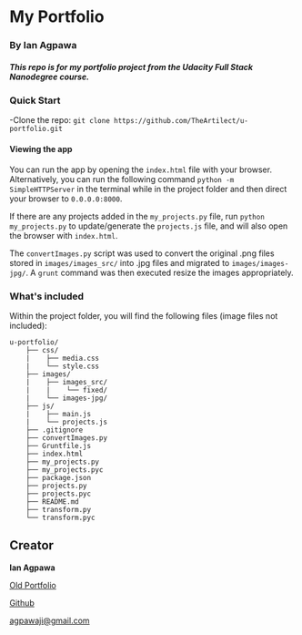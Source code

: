 # My Portfolio
### By Ian Agpawa
##### This repo is for my portfolio project from the Udacity Full Stack Nanodegree course.    


### Quick Start
-Clone the repo: `git clone https://github.com/TheArtilect/u-portfolio.git`


#### Viewing the app
You can run the app by opening the `index.html` file with your browser.  Alternatively, you can run the following command `python -m SimpleHTTPServer` in the terminal while in the project folder and then direct your browser to `0.0.0.0:8000`.

If there are any projects added in the `my_projects.py` file, run `python my_projects.py` to update/generate the `projects.js` file, and will also open the browser with `index.html`.

The `convertImages.py` script was used to convert the original .png files stored in `images/images_src/` into .jpg files and migrated to `images/images-jpg/`.  A `grunt` command was then executed resize the images appropriately.  




### What's included
Within the project folder, you will find the following files (image files not included):

```
u-portfolio/
    ├── css/
    |    ├── media.css
    |    └── style.css
    ├── images/
    |    ├── images_src/
    |    |    └── fixed/
    |    └── images-jpg/
    ├── js/
    |    ├── main.js
    |    └── projects.js
    ├── .gitignore
    ├── convertImages.py
    ├── Gruntfile.js
    ├── index.html
    ├── my_projects.py
    ├── my_projects.pyc
    ├── package.json
    ├── projects.py
    ├── projects.pyc
    ├── README.md
    ├── transform.py
    └── transform.pyc
```

## Creator

**Ian Agpawa**

[Old Portfolio](https://ian-agpawa.herokuapp.com)

[Github](https://github.com/TheArtilect)

 agpawaji@gmail.com
